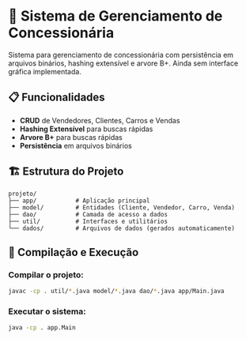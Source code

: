 # 🚗 Sistema de Gerenciamento de Concessionária

Sistema para gerenciamento de concessionária com persistência em arquivos binários, hashing extensível e arvore B+. Ainda sem interface gráfica implementada.

## 📋 Funcionalidades
- **CRUD** de Vendedores, Clientes, Carros e Vendas
- **Hashing Extensível** para buscas rápidas
- **Arvore B+** para buscas rápidas 
- **Persistência** em arquivos binários

## 🏗️ Estrutura do Projeto

```
projeto/
├── app/           # Aplicação principal
├── model/         # Entidades (Cliente, Vendedor, Carro, Venda)
├── dao/           # Camada de acesso a dados
├── util/          # Interfaces e utilitários
└── dados/         # Arquivos de dados (gerados automaticamente)
```

## 🚀 Compilação e Execução

### Compilar o projeto:
```bash
javac -cp . util/*.java model/*.java dao/*.java app/Main.java
```

### Executar o sistema:
```bash
java -cp . app.Main
```

